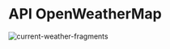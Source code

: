 # API OpenWeatherMap

![current-weather-fragments](https://user-images.githubusercontent.com/46486971/172042274-fb52ef41-9ffc-485d-9213-a85b2d006537.png)

